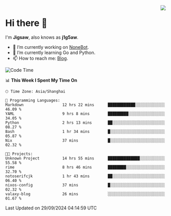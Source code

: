<a href="#">
  <img align="right" src="https://github-readme-stats.vercel.app/api?username=j1g5awi&count_private=true&show_icons=true&title_color=80070B&text_color=B3B3B3&bg_color=212121&icon_color=80070B" />
</a>

# Hi there 👋

I'm **Jigsaw**, also knows as **j1g5aw**.

- 🔭 I’m currently working on [NoneBot](https://github.com/nonebot).
- 🌱 I’m currently learning Go and Python.
- 📫 How to reach me: [Blog](https://blog.maddestroyer.xyz/).

<!--START_SECTION:waka-->
![Code Time](http://img.shields.io/badge/Code%20Time-1%2C761%20hrs%2012%20mins-blue)

📊 **This Week I Spent My Time On** 

```text
🕑︎ Time Zone: Asia/Shanghai

💬 Programming Languages: 
Markdown                 12 hrs 22 mins      ████████████░░░░░░░░░░░░░   46.09 % 
YAML                     9 hrs 8 mins        █████████░░░░░░░░░░░░░░░░   34.05 % 
Python                   2 hrs 13 mins       ██░░░░░░░░░░░░░░░░░░░░░░░   08.27 % 
Bash                     1 hr 34 mins        █░░░░░░░░░░░░░░░░░░░░░░░░   05.87 % 
Nix                      37 mins             █░░░░░░░░░░░░░░░░░░░░░░░░   02.32 % 

🐱‍💻 Projects: 
Unknown Project          14 hrs 55 mins      ██████████████░░░░░░░░░░░   55.58 % 
rime                     8 hrs 46 mins       ████████░░░░░░░░░░░░░░░░░   32.70 % 
notoserifcjk             1 hr 43 mins        ██░░░░░░░░░░░░░░░░░░░░░░░   06.40 % 
nixos-config             37 mins             █░░░░░░░░░░░░░░░░░░░░░░░░   02.32 % 
valaxy-blog              26 mins             ░░░░░░░░░░░░░░░░░░░░░░░░░   01.67 % 
```


 Last Updated on 29/09/2024 04:14:59 UTC
<!--END_SECTION:waka-->
